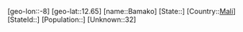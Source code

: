 ﻿---
location: [12.65,-8]
type: City
tags:
- geo/City


SpocWebEntityId: 35941
isDeleted: false
confidential: public

---
[geo-lon::-8]
[geo-lat::12.65]
[name::Bamako]
[State::]
[Country::[Mali](geo/Continent/Africa/Mali.md)]
[StateId::]
[Population::]
[Unknown::32]

